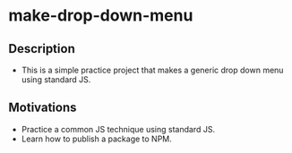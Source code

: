 # make-drop-down-menu

## Description

- This is a simple practice project that makes a generic drop down menu using standard JS.

## Motivations

- Practice a common JS technique using standard JS.
- Learn how to publish a package to NPM.

